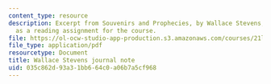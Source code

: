 ```yaml
---
content_type: resource
description: Excerpt from Souvenirs and Prophecies, by Wallace Stevens, presented
  as a reading assignment for the course.
file: https://ol-ocw-studio-app-production.s3.amazonaws.com/courses/21l-004-reading-poetry-spring-2009/035c862d93a31bb664c0a06b7a5cf968_MIT21l004s09read04stevens.pdf
file_type: application/pdf
resourcetype: Document
title: Wallace Stevens journal note
uid: 035c862d-93a3-1bb6-64c0-a06b7a5cf968
---
```

